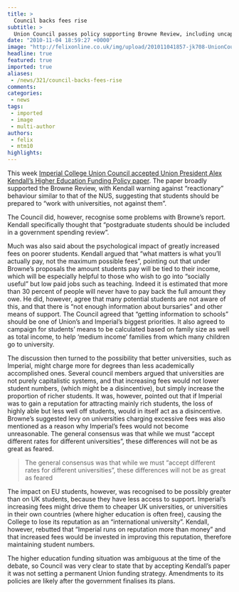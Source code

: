 ```yaml
---
title: >
  Council backs fees rise
subtitle: >
  Union Council passes policy supporting Browne Review, including uncapped fees
date: "2010-11-04 18:59:27 +0000"
image: "http://felixonline.co.uk/img/upload/201011041857-jk708-UnionCou.jpg"
headline: true
featured: true
imported: true
aliases:
 - /news/321/council-backs-fees-rise
comments:
categories:
 - news
tags:
 - imported
 - image
 - multi-author
authors:
 - felix
 - mtm10
highlights:
---
```


This week [Imperial College Union Council accepted Union President Alex Kendall’s Higher Education Funding Policy paper](http://www.imperialcollegeunion.org/news/union-council-vote-to-support-browne-review,422,ICUNS.html). The paper broadly supported the Browne Review, with Kendall warning against “reactionary” behaviour similar to that of the NUS, suggesting that students should be prepared to “work with universities, not against them”.

The Council did, however, recognise some problems with Browne’s report. Kendall specifically thought that “postgraduate students should be included in a government spending review”.

Much was also said about the psychological impact of greatly increased fees on poorer students. Kendall argued that “what matters is what you’ll actually pay, not the maximum possible fees”, pointing out that under Browne’s proposals the amount students pay will be tied to their income, which will be especially helpful to those who wish to go into “socially useful” but low paid jobs such as teaching. Indeed it is estimated that more than 30 percent of people will never have to pay back the full amount they owe. He did, however, agree that many potential students are not aware of this, and that there is “not enough information about bursaries” and other means of support. The Council agreed that “getting information to schools” should be one of Union’s and Imperial’s biggest priorities. It also agreed to campaign for students’ means to be calculated based on family size as well as total income, to help ‘medium income’ families from which many children go to university.

The discussion then turned to the possibility that better universities, such as Imperial, might charge more for degrees than less academically accomplished ones. Several council members argued that universities are not purely capitalistic systems, and that increasing fees would not lower student numbers, (which might be a disincentive), but simply increase the proportion of richer students. It was, however, pointed out that if Imperial was to gain a reputation for attracting mainly rich students, the loss of highly able but less well off students, would in itself act as a disincentive. Browne’s suggested levy on universities charging excessive fees was also mentioned as a reason why Imperial’s fees would not become unreasonable. The general consensus was that while we must “accept different rates for different universities”, these differences will not be as great as feared.

> The general consensus was that while we must “accept different rates for different universities”, these differences will not be as great as feared

The impact on EU students, however, was recognised to be possibly greater than on UK students, because they have less access to support. Imperial’s increasing fees might drive them to cheaper UK universities, or universities in their own countries (where higher education is often free), causing the College to lose its reputation as an “international university”. Kendall, however, rebutted that “Imperial runs on reputation more than money” and that increased fees would be invested in improving this reputation, therefore maintaining student numbers.

The higher education funding situation was ambiguous at the time of the debate, so Council was very clear to state that by accepting Kendall’s paper it was not setting a permanent Union funding strategy. Amendments to its policies are likely after the government finalises its plans.
